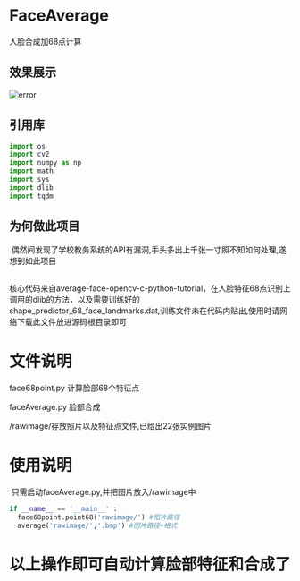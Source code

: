 # FaceAverage
人脸合成加68点计算
## 效果展示
![error](https://github.com/xjkj123/FaceAverage/blob/master/doc/show.png)
## 引用库
```python
import os
import cv2
import numpy as np
import math
import sys
import dlib
import tqdm
````

## 为何做此项目
  偶然间发现了学校教务系统的API有漏洞,手头多出上千张一寸照不知如何处理,遂想到如此项目
  
##
  核心代码来自average-face-opencv-c-python-tutorial，在人脸特征68点识别上调用的dlib的方法，以及需要训练好的shape_predictor_68_face_landmarks.dat,训练文件未在代码内贴出,使用时请网络下载此文件放进源码根目录即可
  
# 文件说明
  face68point.py 计算脸部68个特征点
  
  faceAverage.py 脸部合成
  
  /rawimage/存放照片以及特征点文件,已给出22张实例图片
  
# 使用说明
  只需启动faceAverage.py,并把图片放入/rawimage中
  
```python
if __name__ == '__main__' :
  face68point.point68('rawimage/') #图片路径
  average('rawimage/','.bmp') #图片路径+格式
```
  
# 以上操作即可自动计算脸部特征和合成了
